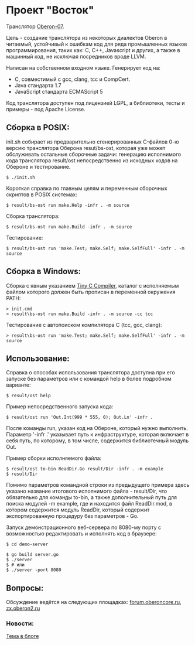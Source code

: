 Проект "Восток"
=======================
Транслятор [Oberon-07](documents/Language-ru.md).

Цель - создание транслятора из некоторых диалектов Oberon в читаемый,
устойчивый к ошибкам код для ряда промышленных языков программирования,
таких как: C, C++, Javascript и других, а также в машинный код, не исключая
посредников вроде LLVM.

Написан на собственном входном языке.
Генерирует код на:

  * С, совместимый с gcc, clang, tcc и CompCert.
  * Java стандарта 1.7
  * JavaScript стандарта ECMAScript 5

Код транслятора доступен под лицензией LGPL, а библиотеки, тесты и примеры -
под Apache License.

## Сборка в POSIX:
init.sh собирает из предварительно сгенерированных C-файлов 0-ю версию
транслятора Оберона resut/bs-ost, которая уже может обслуживать
остальные сборочные задачи: генерацию исполнимого кода транслятора result/ost
непосредственно из исходных кодов на Обероне и тестирование.

    $ ./init.sh

Короткая справка по главным целям и переменным сборочных скриптов в POSIX
системах:

    $ result/bs-ost run make.Help -infr . -m source

Сборка транслятора:

    $ result/bs-ost run make.Build -infr . -m source

Тестирование:

    $ result/bs-ost run 'make.Test; make.Self; make.SelfFull' -infr . -m source

## Сборка в Windows:
Сборка c явным указанием
[Tiny C Compiler](http://download.savannah.gnu.org/releases/tinycc/),
каталог с исполняемым файлом которого должен быть прописан в переменной
окружения PATH:

    > init.cmd
    > result\bs-ost run make.Build -infr . -m source -cc tcc

Тестирование с автопоиском компилятора C (tcc, gcc, clang):

    > result\bs-ost run 'make.Test; make.Self; make.SelfFull' -infr . -m source

## Использование:
Справка о способах использования транслятора доступна при его запуске без
параметров или с командой help в более подробном варианте:

    $ result/ost help

Пример непосредственного запуска кода:

    $ result/ost run 'Out.Int(999 * 555, 0); Out.Ln' -infr .

После команды run, указан код на Обероне, который нужно выполнить. Параметр
'-infr .' указывает путь к инфраструктуре, которая включает в себя путь, по
которому, в том числе, содержится библиотечный модуль Out.

Пример сборки исполняемого файла:

    $ result/ost to-bin ReadDir.Go result/Dir -infr . -m example
    $ result/Dir

Помимо параметров командной строки из предыдущего примера здесь
указано название итогового исполнимого файла - result/Dir, что обязательно для
команды to-bin, а также дополнительный путь для поиска модулей -m example,
где и находится файл ReadDir.mod, в котором содержится модуль ReadDir, который
содержит экспортированную процедуру без параметров - Go.

Запуск демонстрационного веб-сервера по 8080-му порту с возможностью
редактировать и исполнять код в браузере:

    $ cd demo-server

    $ go build server.go
    $ ./server
    $ # или
    $ ./server -port 8080

## Вопросы:
Обсуждение ведётся на следующих площадках:
[forum.oberoncore.ru](https://forum.oberoncore.ru/viewtopic.php?f=115&t=6217),
[zx.oberon2.ru](https://zx.oberon2.ru/forum/viewforum.php?f=117)

### Новости:
[Тема в блоге](https://comdivbyzero.blogspot.com/search/label/%22%D0%92%D0%BE%D1%81%D1%82%D0%BE%D0%BA%22)
